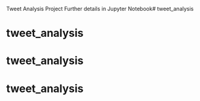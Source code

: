 Tweet Analysis Project
Further details in Jupyter Notebook# tweet_analysis
# tweet_analysis
# tweet_analysis
# tweet_analysis
